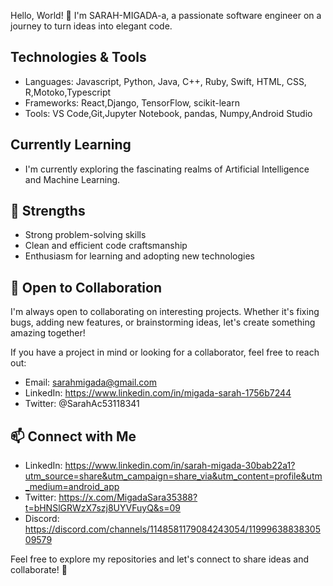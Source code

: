 Hello, World! 👋
I'm SARAH-MIGADA-a, a passionate software engineer on a journey to turn ideas into elegant code.

## Technologies & Tools
- Languages: Javascript, Python, Java, C++, Ruby, Swift, HTML, CSS, R,Motoko,Typescript
- Frameworks: React,Django, TensorFlow, scikit-learn
- Tools: VS Code,Git,Jupyter Notebook, pandas, Numpy,Android Studio

## Currently Learning

- I'm currently exploring the fascinating realms of Artificial Intelligence and Machine Learning.

 ## 🚀 Strengths

- Strong problem-solving skills
- Clean and efficient code craftsmanship
- Enthusiasm for learning and adopting new technologies

## 🤝 Open to Collaboration

I'm always open to collaborating on interesting projects. Whether it's fixing bugs, adding new features, or brainstorming ideas, let's create something amazing together!

If you have a project in mind or looking for a collaborator, feel free to reach out:

- Email: sarahmigada@gmail.com
- LinkedIn: https://www.linkedin.com/in/migada-sarah-1756b7244
- Twitter: @SarahAc53118341

## 📫 Connect with Me

- LinkedIn: https://www.linkedin.com/in/sarah-migada-30bab22a1?utm_source=share&utm_campaign=share_via&utm_content=profile&utm_medium=android_app
- Twitter: https://x.com/MigadaSara35388?t=bHNSlGRWzX7szj8UYVFuyQ&s=09
- Discord: https://discord.com/channels/1148581179084243054/1199963883830509579

Feel free to explore my repositories and let's connect to share ideas and collaborate! 🚀

